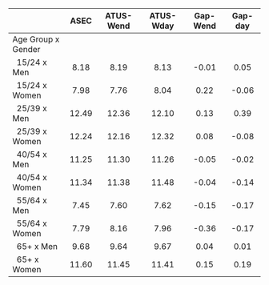 
|                      |         ASEC |    ATUS-Wend |    ATUS-Wday |     Gap-Wend |      Gap-day |
| -------------------- | :----------: | :----------: | :----------: | :----------: | :----------: |
| Age Group x Gender   |              |              |              |              |              |
| &nbsp;&nbsp;15/24 x Men |         8.18 |         8.19 |         8.13 |        -0.01 |         0.05 |
| &nbsp;&nbsp;15/24 x Women |         7.98 |         7.76 |         8.04 |         0.22 |        -0.06 |
| &nbsp;&nbsp;25/39 x Men |        12.49 |        12.36 |        12.10 |         0.13 |         0.39 |
| &nbsp;&nbsp;25/39 x Women |        12.24 |        12.16 |        12.32 |         0.08 |        -0.08 |
| &nbsp;&nbsp;40/54 x Men |        11.25 |        11.30 |        11.26 |        -0.05 |        -0.02 |
| &nbsp;&nbsp;40/54 x Women |        11.34 |        11.38 |        11.48 |        -0.04 |        -0.14 |
| &nbsp;&nbsp;55/64 x Men |         7.45 |         7.60 |         7.62 |        -0.15 |        -0.17 |
| &nbsp;&nbsp;55/64 x Women |         7.79 |         8.16 |         7.96 |        -0.36 |        -0.17 |
| &nbsp;&nbsp;65+ x Men |         9.68 |         9.64 |         9.67 |         0.04 |         0.01 |
| &nbsp;&nbsp;65+ x Women |        11.60 |        11.45 |        11.41 |         0.15 |         0.19 |

